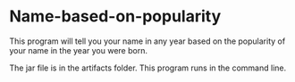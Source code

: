 # Name-based-on-popularity
This program will tell you your name in any year based on the popularity of your  name in the year  you were born.  

The jar file is in the artifacts folder.
 This program runs in the command line.
